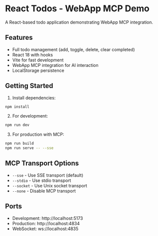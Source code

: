 # React Todos - WebApp MCP Demo

A React-based todo application demonstrating WebApp MCP integration.

## Features

- Full todo management (add, toggle, delete, clear completed)
- React 18 with hooks
- Vite for fast development
- WebApp MCP integration for AI interaction
- LocalStorage persistence

## Getting Started

1. Install dependencies:
```bash
npm install
```

2. For development:
```bash
npm run dev
```

3. For production with MCP:
```bash
npm run build
npm run serve -- --sse
```

## MCP Transport Options

- `--sse` - Use SSE transport (default)
- `--stdio` - Use stdio transport
- `--socket` - Use Unix socket transport
- `--none` - Disable MCP transport

## Ports

- Development: http://localhost:5173
- Production: http://localhost:4834
- WebSocket: ws://localhost:4835